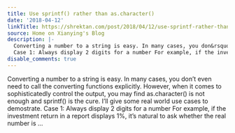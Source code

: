 ```yaml
---
title: Use sprintf() rather than as.character()
date: '2018-04-12'
linkTitle: https://shrektan.com/post/2018/04/12/use-sprintf-rather-than-as-character/
source: Home on Xianying's Blog
description: |-
  Converting a number to a string is easy. In many cases, you don&rsquo;t even need to call the converting functions explicitly. However, when it comes to sophisticatedly control the output, you may find as.character() is not enough and sprintf() is the cure. I&rsquo;ll give some real world use cases to demostrate.
  Case 1: Always display 2 digits for a number For example, if the investment return in a report displays 1%, it&rsquo;s natural to ask whether the real number is ...
disable_comments: true
---
```

Converting a number to a string is easy. In many cases, you don&rsquo;t even need to call the converting functions explicitly. However, when it comes to sophisticatedly control the output, you may find as.character() is not enough and sprintf() is the cure. I&rsquo;ll give some real world use cases to demostrate.
Case 1: Always display 2 digits for a number For example, if the investment return in a report displays 1%, it&rsquo;s natural to ask whether the real number is ...